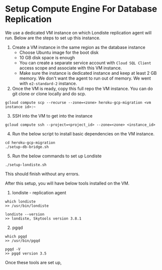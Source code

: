 # Setup Compute Engine For Database Replication

We use a dedicated VM instance on which Londiste replication agent will run. Below are the steps to set up this instance.

1. Create a VM instance in the same region as the database instance
    - Choose Ubuntu image for the boot disk
    - 10 GB disk space is enough
    - You can create a separate service account with `Cloud SQL Client` access scope and associate with this VM instance.
    - Make sure the instance is dedicated instance and keep at least 2 GB memory. We don't want the agent to run out of memory. We went with `e2-standard-2` instance.
2. Once the VM is ready, copy this full repo the VM instance. You can do git clone or clone locally and do scp.
```shell
gcloud compute scp --recurse --zone=<zone> heroku-gcp-migration <vm instance id>:~
```

3. SSH into the VM to get into the instance
```shell
gcloud compute ssh --project=<project_id> --zone=<zone> <instance_id>
```

4. Run the below script to install basic dependencies on the VM instance.
```shell
cd heroku-gcp-migration
./setup-db-bridge.sh
```

5. Run the below commands to set up Londiste
```shell
./setup-londiste.sh
```
This should finish without any errors.

After this setup, you will have below tools installed on the VM.
1. londiste - replication agent
```shell
which londiste
>> /usr/bin/londiste
   
londiste --version
>> londiste, Skytools version 3.8.1
```

2. pgqd
```shell
which pgqd
>> /usr/bin/pgqd

pgqd -V
>> pgqd version 3.5
```

Once these tools are set up, 

